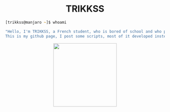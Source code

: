 <h1 align="center"><b>TRIKKSS</b></h1>

```zsh
[trikkss@manjaro ~]$ whoami

"Hello, I'm TRIKKSS, a French student, who is bored of school and who prefer learn hacking.
This is my github page, I post some scripts, most of it developed instead of listening to my lessons x)"
```

<p align="center"><img height="200" src="https://github-profile-summary-cards.vercel.app/api/cards/repos-per-language?username=TRIKKSS&theme=solarized_dark"</p>
